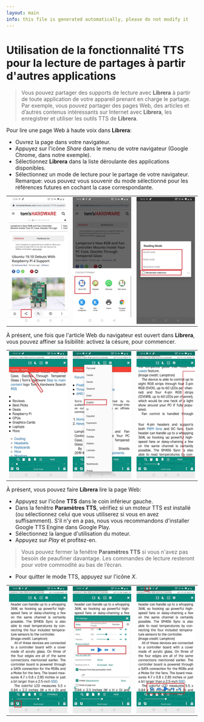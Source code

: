 ```yaml
---
layout: main
info: this file is generated automatically, please do not modify it
---
```


# Utilisation de la fonctionnalité TTS pour la lecture de partages à partir d'autres applications
> Vous pouvez partager des supports de lecture avec **Librera** à partir de toute application de votre appareil prenant en charge le partage.
> Par exemple, vous pouvez partager des pages Web, des articles et d’autres contenus intéressants sur Internet avec **Librera**, les enregistrer et utiliser les outils TTS de **Librera**.

Pour lire une page Web à haute voix dans **Librera**:
* Ouvrez la page dans votre navigateur.
* Appuyez sur l'icône _Share_ dans le menu de votre navigateur (Google Chrome, dans notre exemple).
* Sélectionnez **Librera** dans la liste déroulante des applications disponibles.
* Sélectionnez un mode de lecture pour le partage de votre navigateur. Remarque: vous pouvez vous souvenir du mode sélectionné pour les références futures en cochant la case correspondante.

||||
|-|-|-|
|![](1.jpg)|![](2.jpg)|![](3.jpg)|

À présent, une fois que l'article Web du navigateur est ouvert dans **Librera**, vous pouvez affiner sa lisibilité: activez la césure, pour commencer.

||||
|-|-|-|
|![](4.jpg)|![](5.jpg)|![](6.jpg)|

À présent, vous pouvez faire **Librera** lire la page Web:
* Appuyez sur l'icône **TTS** dans le coin inférieur gauche.
* Dans la fenêtre **Paramètres TTS**, vérifiez si un moteur TTS est installé (ou sélectionnez celui que vous utiliserez si vous en avez suffisamment). S'il n'y en a pas, nous vous recommandons d'installer Google TTS Engine dans Google Play.
* Sélectionnez la langue d'utilisation du moteur.
* Appuyez sur _Play_ et profitez-en.

> Vous pouvez fermer la fenêtre **Paramètres TTS** si vous n'avez pas besoin de peaufiner davantage. Les commandes de lecture resteront pour votre commodité au bas de l’écran.
* Pour quitter le mode TTS, appuyez sur l'icône _X_.

||||
|-|-|-|
|![](7.jpg)|![](8.jpg)|![](10.jpg)|
